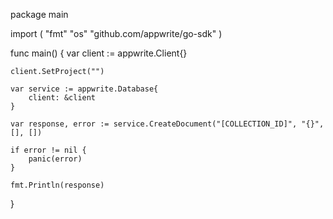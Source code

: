 package main

import (
    "fmt"
    "os"
    "github.com/appwrite/go-sdk"
)

func main() {
    var client := appwrite.Client{}

    client.SetProject("")

    var service := appwrite.Database{
        client: &client
    }

    var response, error := service.CreateDocument("[COLLECTION_ID]", "{}", [], [])

    if error != nil {
        panic(error)
    }

    fmt.Println(response)
}